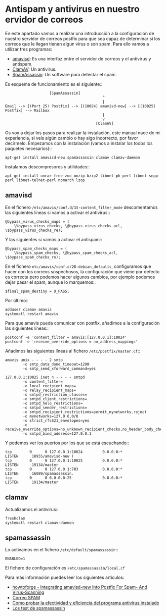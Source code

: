 # Antispam y antivirus en nuestro ervidor de correos


En este apartado vamos a realizar una introducción a la configuración de nuestro servidor de correos postfix para que sea capaz de determinar si los correos que le llegan tienen algun virus o son spam. Para ello vamos a utilizar tres programas:

* [amavisd](https://www.ijs.si/software/amavisd/): Es una interfaz entre el servidor de correos y el antivirus y antispam.
* [ClamAV](https://www.clamav.net/): Un antivirus.
* [SpamAssassin](http://spamassassin.apache.org/): Un software para detectar el spam.

Es esquema de funcionamiento es el siguiente::

						[SpamAssassin]
	                                            ^
	                                            |
	Email --> [(Port 25) Postfix] --> [(10024) amavisd-new] --> [(10025) Postfix] --> Mailbox
	                                            |
	                                            v
	                                         [ClamAV]


Os voy a dejar los pasos para realizar la instalación, este manual nace de mi experiencia, si veis algún cambio o hay algo incorrecto, por favor decírmelo. Empezamos con la instalación (vamos a instalar los todos los paquetes necesarios)::

	apt-get install amavisd-new spamassassin clamav clamav-daemon

Instalamos descompresores y utilidades::

	apt-get install unrar-free zoo unzip bzip2 libnet-ph-perl libnet-snpp-perl libnet-telnet-perl nomarch lzop

## amavisd

En el fichero ``/etc/amavis/conf.d/15-content_filter_mode`` descomentamos las siguientes líneas si vamos a activar el antivirus::

	@bypass_virus_checks_maps = (
   		\%bypass_virus_checks, \@bypass_virus_checks_acl, \$bypass_virus_checks_re);

Y las siguientes si vamos a activar el antispam::

	@bypass_spam_checks_maps = (
   		\%bypass_spam_checks, \@bypass_spam_checks_acl, \$bypass_spam_checks_re);


En el fichero ``etc/amavis/conf.d/20-debian_defaults``, configuramos que hacer con los correos sospechosos, la configuración que viene por defecto es correcta pero podemos hacer algunos cambios, por ejemplo podemos dejar pasar el spam, aunque lo marquemos::

	$final_spam_destiny = D_PASS;

Por último::

	adduser clamav amavis
	systemctl restart amavis

Para que amavis pueda comunicar con postfix, añadimos a la configuración las siguientes líneas::

	postconf -e 'content_filter = amavis:[127.0.0.1]:10024'
	postconf -e 'receive_override_options = no_address_mappings'

Añadimos las siguientes líneas al fichero ``/etc/postfix/master.cf``::

	amavis unix - - - - 2 smtp
	        -o smtp_data_done_timeout=1200
	        -o smtp_send_xforward_command=yes	

	127.0.0.1:10025 inet n - - - - smtpd
	        -o content_filter=
	        -o local_recipient_maps=
	        -o relay_recipient_maps=
	        -o smtpd_restriction_classes=
	        -o smtpd_client_restrictions=
	        -o smtpd_helo_restrictions=
	        -o smtpd_sender_restrictions=
	        -o smtpd_recipient_restrictions=permit_mynetworks,reject
	        -o mynetworks=127.0.0.0/8
	        -o strict_rfc821_envelopes=yes
	        -o receive_override_options=no_unknown_recipient_checks,no_header_body_checks
	        -o smtpd_bind_address=127.0.0.1

Y podemos ver los puertos por los que se está escuchando::

	tcp        0      0 127.0.0.1:10024         0.0.0.0:*               LISTEN      18955/amavisd-new (
	tcp        0      0 127.0.0.1:10025         0.0.0.0:*               LISTEN      19134/master    
	tcp        0      0 127.0.0.1:783           0.0.0.0:*               LISTEN      16089/spamassassin.
	tcp        0      0 0.0.0.0:25              0.0.0.0:*               LISTEN      19134/master    


## clamav

Actualizamos el antivirus::

	freshclam
	systemctl restart clamav-daemon

## spamassassin

Lo activamos en el fichero ``/etc/default/spamassassin``::

	ENABLED=1

El fichero de configuración es ``/etc/spamassassin/local.cf``

Para más información puedes leer los siguientes artículos:

* [howtoforge - Integrating amavisd-new Into Postfix For Spam- And Virus-Scanning](https://www.howtoforge.com/amavisd_postfix_debian_ubuntu_p2)
* [Correo SPAM](http://spamassassin.apache.org/gtube/gtube.txt)
* [Como probar la efectividad y eficiencia del programa antivirus instalado](https://norfipc.com/virus/probar-antivirus.html)
* [Los test de spamassassin](https://spamassassin.apache.org/tests_3_3_x.html)
